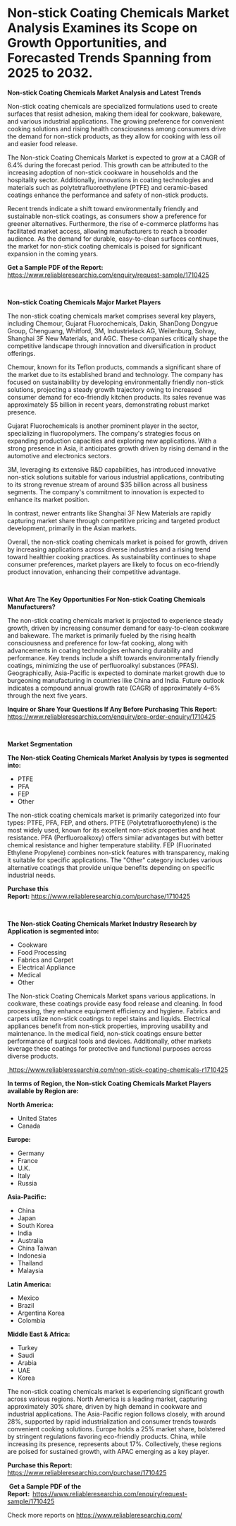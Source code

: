 <p><h1>Non-stick Coating Chemicals Market Analysis Examines its Scope on Growth Opportunities, and Forecasted Trends Spanning from 2025 to 2032.</h1></p><p><strong>Non-stick Coating Chemicals Market Analysis and Latest Trends</strong></p>
<p><p>Non-stick coating chemicals are specialized formulations used to create surfaces that resist adhesion, making them ideal for cookware, bakeware, and various industrial applications. The growing preference for convenient cooking solutions and rising health consciousness among consumers drive the demand for non-stick products, as they allow for cooking with less oil and easier food release. </p><p>The Non-stick Coating Chemicals Market is expected to grow at a CAGR of 6.4% during the forecast period. This growth can be attributed to the increasing adoption of non-stick cookware in households and the hospitality sector. Additionally, innovations in coating technologies and materials such as polytetrafluoroethylene (PTFE) and ceramic-based coatings enhance the performance and safety of non-stick products. </p><p>Recent trends indicate a shift toward environmentally friendly and sustainable non-stick coatings, as consumers show a preference for greener alternatives. Furthermore, the rise of e-commerce platforms has facilitated market access, allowing manufacturers to reach a broader audience. As the demand for durable, easy-to-clean surfaces continues, the market for non-stick coating chemicals is poised for significant expansion in the coming years.</p></p>
<p><strong>Get a Sample PDF of the Report:&nbsp;</strong> <a href="https://www.reliableresearchiq.com/enquiry/request-sample/1710425?utm_campaign=2758&utm_medium=2&utm_source=Github&utm_content=ia&utm_term=27032025&utm_id=non-stick-coating-chemicals">https://www.reliableresearchiq.com/enquiry/request-sample/1710425</a></p>
<p>&nbsp;</p>
<p><strong>Non-stick Coating Chemicals Major Market Players</strong></p>
<p><p>The non-stick coating chemicals market comprises several key players, including Chemour, Gujarat Fluorochemicals, Dakin, ShanDong Dongyue Group, Chenguang, Whitford, 3M, Industrielack AG, Weilenburg, Solvay, Shanghai 3F New Materials, and AGC. These companies critically shape the competitive landscape through innovation and diversification in product offerings.</p><p>Chemour, known for its Teflon products, commands a significant share of the market due to its established brand and technology. The company has focused on sustainability by developing environmentally friendly non-stick solutions, projecting a steady growth trajectory owing to increased consumer demand for eco-friendly kitchen products. Its sales revenue was approximately $5 billion in recent years, demonstrating robust market presence.</p><p>Gujarat Fluorochemicals is another prominent player in the sector, specializing in fluoropolymers. The company's strategies focus on expanding production capacities and exploring new applications. With a strong presence in Asia, it anticipates growth driven by rising demand in the automotive and electronics sectors.</p><p>3M, leveraging its extensive R&D capabilities, has introduced innovative non-stick solutions suitable for various industrial applications, contributing to its strong revenue stream of around $35 billion across all business segments. The company's commitment to innovation is expected to enhance its market position.</p><p>In contrast, newer entrants like Shanghai 3F New Materials are rapidly capturing market share through competitive pricing and targeted product development, primarily in the Asian markets.</p><p>Overall, the non-stick coating chemicals market is poised for growth, driven by increasing applications across diverse industries and a rising trend toward healthier cooking practices. As sustainability continues to shape consumer preferences, market players are likely to focus on eco-friendly product innovation, enhancing their competitive advantage.</p></p>
<p>&nbsp;</p>
<p><strong>What Are The Key Opportunities For Non-stick Coating Chemicals Manufacturers?</strong></p>
<p><p>The non-stick coating chemicals market is projected to experience steady growth, driven by increasing consumer demand for easy-to-clean cookware and bakeware. The market is primarily fueled by the rising health consciousness and preference for low-fat cooking, along with advancements in coating technologies enhancing durability and performance. Key trends include a shift towards environmentally friendly coatings, minimizing the use of perfluoroalkyl substances (PFAS). Geographically, Asia-Pacific is expected to dominate market growth due to burgeoning manufacturing in countries like China and India. Future outlook indicates a compound annual growth rate (CAGR) of approximately 4–6% through the next five years.</p></p>
<p><strong>Inquire or Share Your Questions If Any Before Purchasing This Report:</strong> <a href="https://www.reliableresearchiq.com/enquiry/pre-order-enquiry/1710425?utm_campaign=2758&utm_medium=2&utm_source=Github&utm_content=ia&utm_term=27032025&utm_id=non-stick-coating-chemicals">https://www.reliableresearchiq.com/enquiry/pre-order-enquiry/1710425</a></p>
<p>&nbsp;</p>
<p><strong>Market Segmentation</strong></p>
<p><strong>The Non-stick Coating Chemicals Market Analysis by types is segmented into:</strong></p>
<p><ul><li>PTFE</li><li>PFA</li><li>FEP</li><li>Other</li></ul></p>
<p><p>The non-stick coating chemicals market is primarily categorized into four types: PTFE, PFA, FEP, and others. PTFE (Polytetrafluoroethylene) is the most widely used, known for its excellent non-stick properties and heat resistance. PFA (Perfluoroalkoxy) offers similar advantages but with better chemical resistance and higher temperature stability. FEP (Fluorinated Ethylene Propylene) combines non-stick features with transparency, making it suitable for specific applications. The "Other" category includes various alternative coatings that provide unique benefits depending on specific industrial needs.</p></p>
<p><strong>Purchase this Report:&nbsp;</strong><a href="https://www.reliableresearchiq.com/purchase/1710425?utm_campaign=2758&utm_medium=2&utm_source=Github&utm_content=ia&utm_term=27032025&utm_id=non-stick-coating-chemicals">https://www.reliableresearchiq.com/purchase/1710425</a></p>
<p>&nbsp;</p>
<p><strong>The Non-stick Coating Chemicals Market Industry Research by Application is segmented into:</strong></p>
<p><ul><li>Cookware</li><li>Food Processing</li><li>Fabrics and Carpet</li><li>Electrical Appliance</li><li>Medical</li><li>Other</li></ul></p>
<p><p>The Non-stick Coating Chemicals Market spans various applications. In cookware, these coatings provide easy food release and cleaning. In food processing, they enhance equipment efficiency and hygiene. Fabrics and carpets utilize non-stick coatings to repel stains and liquids. Electrical appliances benefit from non-stick properties, improving usability and maintenance. In the medical field, non-stick coatings ensure better performance of surgical tools and devices. Additionally, other markets leverage these coatings for protective and functional purposes across diverse products.</p></p>
<p><a href="https://www.reliableresearchiq.com/non-stick-coating-chemicals-r1710425?utm_campaign=2758&utm_medium=2&utm_source=Github&utm_content=ia&utm_term=27032025&utm_id=non-stick-coating-chemicals">&nbsp;https://www.reliableresearchiq.com/non-stick-coating-chemicals-r1710425</a></p>
<p><strong>In terms of Region, the Non-stick Coating Chemicals Market Players available by Region are:</strong></p>
<p>
    <p> <strong> North America: </strong>
        <ul>
            <li>United States</li>
            <li>Canada</li>
        </ul>
        </p> 
    <p> <strong> Europe: </strong>
        <ul>
            <li>Germany</li>
            <li>France</li>
            <li>U.K.</li>
            <li>Italy</li>
            <li>Russia</li>
        </ul>
        </p> 
    <p> <strong> Asia-Pacific: </strong>
        <ul>
            <li>China</li>
            <li>Japan</li>
            <li>South Korea</li>
            <li>India</li>
            <li>Australia</li>
            <li>China Taiwan</li>
            <li>Indonesia</li>
            <li>Thailand</li>
            <li>Malaysia</li>
        </ul>
        </p> 
    <p> <strong> Latin America: </strong>
        <ul>
            <li>Mexico</li>
            <li>Brazil</li>
            <li>Argentina Korea</li>
            <li>Colombia</li>
        </ul>
        </p> 
    <p> <strong> Middle East & Africa: </strong>
        <ul>
            <li>Turkey</li>
            <li>Saudi</li>
            <li>Arabia</li>
            <li>UAE</li>
            <li>Korea</li>
        </ul>
    </p>
    </p>
<p><p>The non-stick coating chemicals market is experiencing significant growth across various regions. North America is a leading market, capturing approximately 30% share, driven by high demand in cookware and industrial applications. The Asia-Pacific region follows closely, with around 28%, supported by rapid industrialization and consumer trends towards convenient cooking solutions. Europe holds a 25% market share, bolstered by stringent regulations favoring eco-friendly products. China, while increasing its presence, represents about 17%. Collectively, these regions are poised for sustained growth, with APAC emerging as a key player.</p></p>
<p><strong>Purchase this Report: </strong><a href="https://www.reliableresearchiq.com/purchase/1710425?utm_campaign=2758&utm_medium=2&utm_source=Github&utm_content=ia&utm_term=27032025&utm_id=non-stick-coating-chemicals">https://www.reliableresearchiq.com/purchase/1710425</a></p>
<p>&nbsp;<strong>Get a Sample PDF of the Report:&nbsp;&nbsp;</strong><a href="https://www.reliableresearchiq.com/enquiry/request-sample/1710425?utm_campaign=2758&utm_medium=2&utm_source=Github&utm_content=ia&utm_term=27032025&utm_id=non-stick-coating-chemicals">https://www.reliableresearchiq.com/enquiry/request-sample/1710425</a></p>
<p><strong></strong></p>
<p>Check more reports on <a href="https://www.reliableresearchiq.com/?utm_campaign=2758&utm_medium=2&utm_source=Github&utm_content=ia&utm_term=27032025&utm_id=non-stick-coating-chemicals">https://www.reliableresearchiq.com/</a></p>